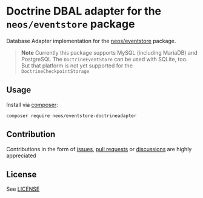 # Doctrine DBAL adapter for the `neos/eventstore` package

Database Adapter implementation for the [neos/eventstore](https://github.com/neos/eventstore) package.

> **Note**
> Currently this package supports MySQL (including MariaDB) and PostgreSQL
> The `DoctrineEventStore` can be used with SQLite, too. But that platform is not yet supported for the `DoctrineCheckpointStorage`

## Usage

Install via [composer](https://getcomposer.org):

```shell
composer require neos/eventstore-doctrineadapter
```

## Contribution

Contributions in the form of [issues](https://github.com/neos/eventstore-doctrineadapter/issues), [pull requests](https://github.com/neos/eventstore-doctrineadapter/pulls) or [discussions](https://github.com/neos/eventstore-doctrineadapter/discussions) are highly appreciated

## License

See [LICENSE](./LICENSE)